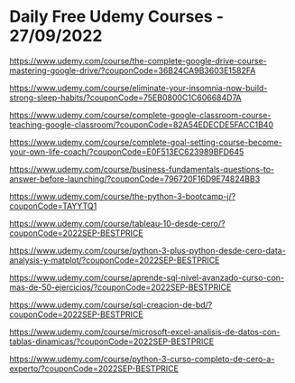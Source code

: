 # Daily Free Udemy Courses - 27/09/2022

https://www.udemy.com/course/the-complete-google-drive-course-mastering-google-drive/?couponCode=36B24CA9B3603E1582FA
https://www.udemy.com/course/eliminate-your-insomnia-now-build-strong-sleep-habits/?couponCode=75EB0800C1C606684D7A
https://www.udemy.com/course/complete-google-classroom-course-teaching-google-classroom/?couponCode=82A54EDECDE5FACC1B40
https://www.udemy.com/course/complete-goal-setting-course-become-your-own-life-coach/?couponCode=E0F513EC623989BFD645
https://www.udemy.com/course/business-fundamentals-questions-to-answer-before-launching/?couponCode=796720F16D9E74824BB3
https://www.udemy.com/course/the-python-3-bootcamp-j/?couponCode=TAYYTQ1
https://www.udemy.com/course/tableau-10-desde-cero/?couponCode=2022SEP-BESTPRICE
https://www.udemy.com/course/python-3-plus-python-desde-cero-data-analysis-y-matplot/?couponCode=2022SEP-BESTPRICE
https://www.udemy.com/course/aprende-sql-nivel-avanzado-curso-con-mas-de-50-ejercicios/?couponCode=2022SEP-BESTPRICE
https://www.udemy.com/course/sql-creacion-de-bd/?couponCode=2022SEP-BESTPRICE
https://www.udemy.com/course/microsoft-excel-analisis-de-datos-con-tablas-dinamicas/?couponCode=2022SEP-BESTPRICE
https://www.udemy.com/course/python-3-curso-completo-de-cero-a-experto/?couponCode=2022SEP-BESTPRICE
